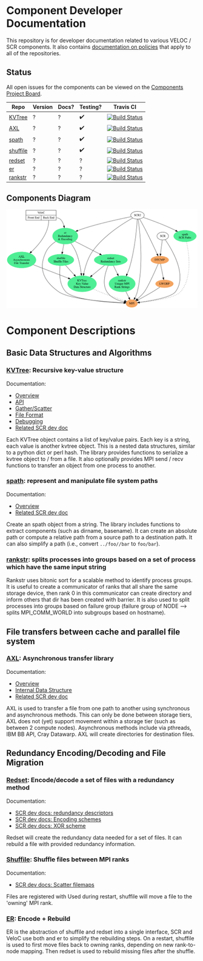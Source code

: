 # Component Developer Documentation

This repository is for developer documentation related to various VELOC / SCR components.
It also contains [documentation on policies](./POLICIES.md) that apply to all of the repositories.

## Status

All open issues for the components can be viewed on the [Components Project Board](https://github.com/orgs/ECP-VeloC/projects/1).

Repo | Version | Docs? | Testing? | Travis CI
-----|---------|-------|----------|----------
[KVTree](https://github.com/ecp-veloc/kvtree) | ? | ? | :heavy_check_mark: | [![Build Status](https://api.travis-ci.org/ECP-VeloC/KVTree.png?branch=main)](https://travis-ci.org/ECP-VeloC/KVTree)
[AXL](https://github.com/ecp-veloc/axl) | ? | ? | :heavy_check_mark: | [![Build Status](https://api.travis-ci.org/ECP-VeloC/AXL.png?branch=main)](https://travis-ci.org/ECP-VeloC/AXL)
[spath](https://github.com/ecp-veloc/spath) | ? | ? | :heavy_check_mark: | [![Build Status](https://api.travis-ci.org/ECP-VeloC/spath.png?branch=main)](https://travis-ci.org/ECP-VeloC/spath)
[shuffile](https://github.com/ecp-veloc/shuffile) | ? | ? | :heavy_check_mark: | [![Build Status](https://api.travis-ci.org/ECP-VeloC/shuffile.png?branch=main)](https://travis-ci.org/ECP-VeloC/shuffile)
[redset](https://github.com/ecp-veloc/redset) | ? | ? | ? | [![Build Status](https://api.travis-ci.org/ECP-VeloC/redset.png?branch=main)](https://travis-ci.org/ECP-VeloC/redset)
[er](https://github.com/ecp-veloc/er) | ? | ? | ? | [![Build Status](https://api.travis-ci.org/ECP-VeloC/er.png?branch=main)](https://travis-ci.org/ECP-VeloC/er)
[rankstr](https://github.com/ecp-veloc/rankstr) | ? | ? | ? | [![Build Status](https://api.travis-ci.org/ECP-VeloC/rankstr.png?branch=main)](https://travis-ci.org/ECP-VeloC/rankstr)

## Components Diagram

![Components Diagram](./diagram/components.png)

# Component Descriptions

## Basic Data Structures and Algorithms

### [KVTree](https://github.com/ecp-veloc/kvtree): Recursive key-value structure

Documentation:
- [Overview](https://github.com/ecp-veloc/kvtree/blob/main/doc/rst/users/overview.rst)
- [API](https://github.com/ecp-veloc/kvtree/blob/main/doc/rst/users/api.rst)
- [Gather/Scatter](https://github.com/ecp-veloc/kvtree/blob/main/doc/rst/users/gatherscatter.rst)
- [File Format](https://github.com/ecp-veloc/kvtree/blob/main/doc/rst/users/fileformat.rst)
- [Debugging](https://github.com/ecp-veloc/kvtree/blob/main/doc/rst/users/debugging.rst)
- [Related SCR dev doc](https://scr-dev.readthedocs.io/en/latest/developers/hash.html)

Each KVTree object contains a list of key/value pairs.
Each key is a string, each value is another kvtree object.
This is a nested data structures, similar to a python dict or perl hash.
The library provides functions to serialize a kvtree object to / from a file.
It also optionally provides MPI send / recv functions to transfer an object from one process to another.

### [spath](https://github.com/ecp-veloc/spath): represent and manipulate file system paths

Documentation:
- [Overview](https://github.com/ecp-veloc/spath/blob/main/doc/rst/spath.rst)
- [Related SCR dev doc](https://scr-dev.readthedocs.io/en/latest/developers/path.html)

Create an spath object from a string.
The library includes functions to extract components (such as dirname, basename).
It can create an absolute path or compute a relative path from a source path to a destination path.
It can also simplify a path (i.e., convert `../foo//bar` to `foo/bar`).

### [rankstr](https://github.com/ecp-veloc/rankstr): splits processes into groups based on a set of process which have the same input string

Rankstr uses bitonic sort for a scalable method to identify process groups.
It is useful to create a communicator of ranks that all share the same storage device, then rank 0 in this communicator can create directory and inform others that dir has been created with barrier.
It is also used to split processes into groups based on failure group (failure group of NODE --> splits MPI_COMM_WORLD into subgroups based on hostname).

## File transfers between cache and parallel file system

### [AXL](https://github.com/ecp-veloc/axl): Asynchronous transfer library

Documentation:
- [Overview](https://github.com/ecp-veloc/axl/blob/main/doc/README.md)
- [Internal Data Structure](https://github.com/ecp-veloc/axl/blob/main/doc/file_lists.md)
- [Related SCR dev doc](https://scr-dev.readthedocs.io/en/latest/developers/file_transfer.html)

AXL is used to transfer a file from one path to another using synchronous and asynchronous methods.
This can only be done between storage tiers, AXL does not (yet) support movement within a storage tier (such as between 2 compute nodes).
Asynchronous methods include via pthreads, IBM BB API, Cray Datawarp.
AXL will create directories for destination files.

## Redundancy Encoding/Decoding and File Migration

### [Redset](https://github.com/ecp-veloc/redset): Encode/decode a set of files with a redundancy method

Documentation:
- [SCR dev docs: redundancy descriptors](https://scr-dev.readthedocs.io/en/latest/developers/redundancy_descriptors.html)
- [SCR dev docs: Encoding schemes](https://scr-dev.readthedocs.io/en/latest/developers/schemes.html)
- [SCR dev docs: XOR scheme](https://scr-dev.readthedocs.io/en/latest/developers/scheme_xor.html)

Redset will create the redundancy data needed for a set of files.
It can rebuild a file with provided redundancy information.

### [Shuffile](https://github.com/ecp-veloc/shuffile): Shuffle files between MPI ranks

Documentation:
- [SCR dev docs: Scatter filemaps](https://scr-dev.readthedocs.io/en/latest/developers/flow_api.html#scr-scatter-filemaps)

Files are registered with
Used during restart, shuffile will move a file to the 'owning' MPI rank.

### [ER](https://github.com/ecp-veloc/er): Encode + Rebuild

ER is the abstraction of shuffile and redset into a single interface, SCR and VeloC use both and er to simplify the rebuilding steps.
On a restart, shuffile is used to first move files back to owning ranks, depending on new rank-to-node mapping.
Then redset is used to rebuild missing files after the shuffle.

